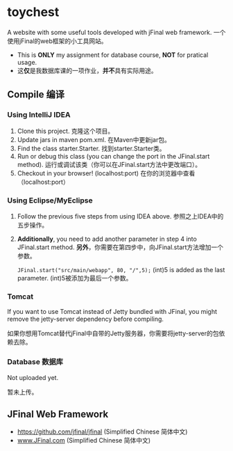 # toychest

A website with some useful tools developed with jFinal web framework. 一个使用jFinal的web框架的小工具网站。

- This is **ONLY** my assignment for database course, **NOT** for pratical usage.
- 这**仅**是我数据库课的一项作业，**并不**具有实际用途。

## Compile 编译

### Using IntelliJ IDEA

1.  Clone this project. 克隆这个项目。
2.  Update jars in maven pom.xml. 在Maven中更新jar包。
3.  Find the class starter.Starter. 找到starter.Starter类。
4.  Run or debug this class (you can change the port in the JFinal.start method). 运行或调试该类（你可以在JFinal.start方法中更改端口）。
5.  Checkout in your browser! (localhost:port) 在你的浏览器中查看（localhost:port）

### Using Eclipse/MyEclipse

1.  Follow the previous five steps from using IDEA above. 参照之上IDEA中的五步操作。
2.  **Additionally**, you need to add another parameter in step 4 into JFinal.start method. **另外**，你需要在第四步中，向JFinal.start方法增加一个参数。

    <code>JFinal.start("src/main/webapp", 80, "/",5);</code> (int)5 is added as the last parameter. (int)5被添加为最后一个参数。

### Tomcat

If you want to use Tomcat instead of Jetty bundled with JFinal, you might remove the jetty-server dependency before compiling.

如果你想用Tomcat替代jFinal中自带的Jetty服务器，你需要将jetty-server的包依赖去除。

### Database 数据库

Not uploaded yet.

暂未上传。

## JFinal Web Framework

- https://github.com/jfinal/jfinal (Simplified Chinese 简体中文)
- www.JFinal.com (Simplified Chinese 简体中文)
